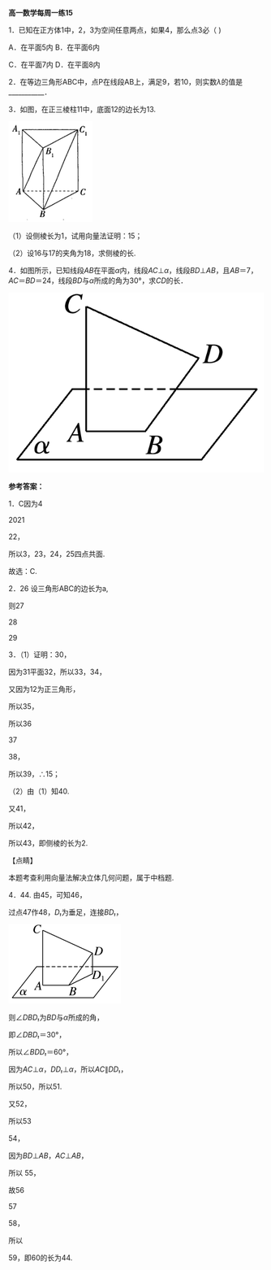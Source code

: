 **高一数学每周一练15**

1．已知在正方体1中，2，3为空间任意两点，如果4，那么点3必（       )

A．在平面5内 B．在平面6内

C．在平面7内 D．在平面8内

2．在等边三角形ABC中，点P在线段AB上，满足9，若10，则实数*λ*的值是\_\_\_\_\_\_\_\_\_\_\_．

3．如图，在正三棱柱11中，底面12的边长为13.

![](./media/15-1.png)

（1）设侧棱长为1，试用向量法证明：15；

（2）设16与17的夹角为18，求侧棱的长.

4．如图所示，已知线段*AB*在平面*α*内，线段*AC*⊥*α*，线段*BD*⊥*AB*，且*AB*＝7，*AC*＝*BD*＝24，线段*BD*与*α*所成的角为30°，求*CD*的长．

![](media/15-2.png)

**参考答案：**

1．C因为4

2021

22，

所以3，23，24，25四点共面.

故选：C.

2．26 设三角形ABC的边长为a,

则27

28

29

3．（1）证明：30，

因为31平面32，所以33，34，

又因为12为正三角形，

所以35，

所以36

37

38，

所以39，∴15；

（2）由（1）知40.

又41，

所以42，

所以43，即侧棱的长为2.

【点睛】

本题考查利用向量法解决立体几何问题，属于中档题.

4．44. 由45，可知46，

过点47作48，*D₁*为垂足，连接*BD₁*，

![](media/15-3.png)

则∠*DBD₁*为*BD*与*α*所成的角，

即∠*DBD₁*＝30°，

所以∠*BDD₁*＝60°，

因为*AC*⊥*α*，*DD₁*⊥*α*，所以*AC*∥*DD₁*，

所以50，所以51.

又52，

所以53

54，

因为*BD*⊥*AB*，*AC*⊥*AB*，

所以 55，

故56

57

58，

所以

59，即60的长为44.
